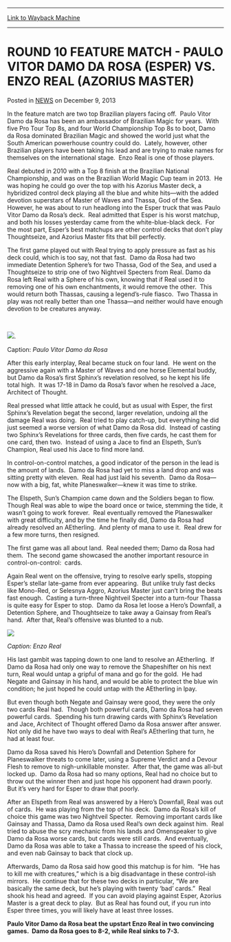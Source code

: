 
---
[Link to Wayback Machine](https://web.archive.org/web/20211127104733/https://magic.wizards.com/en/articles/archive/round-10-feature-match-paulo-vitor-damo-da-rosa-esper-vs-enzo-real-azorius-master)

[_metadata_:description]:- "In the feature match are two top Brazilian players facing off. Paulo Vitor Damo da Rosa has been an ambassador of Brazilian Magic for years. With five Pro Tour Top 8s, and four World Championship Top 8s to boot, Damo da Rosa dominated Brazilian Magic and showed the world just what the South American powerhouse country could do. Lately, however, other Brazilian players have"
[_metadata_:generator]:- "Drupal 7 (http://drupal.org)"
[_metadata_:node]:- "119271"
[_metadata_:publish_date]:- "2013-12-09"
[_metadata_:source]:- "div-main-content"
[_metadata_:title]:- "ROUND 10 FEATURE MATCH - PAULO VITOR DAMO DA ROSA (ESPER) VS. ENZO REAL (AZORIUS MASTER)"
[_metadata_:wayback_capture_timestamp]:- "2021-11-27 10:47:33"
[_metadata_:wayback_raw_url]:- "https://web.archive.org/web/20211127104733id_/https://magic.wizards.com/en/articles/archive/round-10-feature-match-paulo-vitor-damo-da-rosa-esper-vs-enzo-real-azorius-master"
[_metadata_:wayback_url]:- "https://magic.wizards.com/en/articles/archive/round-10-feature-match-paulo-vitor-damo-da-rosa-esper-vs-enzo-real-azorius-master"
---


ROUND 10 FEATURE MATCH - PAULO VITOR DAMO DA ROSA (ESPER) VS. ENZO REAL (AZORIUS MASTER)
========================================================================================



 Posted in [NEWS](/en/articles)
 on December 9, 2013 










In the feature match are two top Brazilian players facing off.  Paulo Vitor Damo da Rosa has been an ambassador of Brazilian Magic for years.  With five Pro Tour Top 8s, and four World Championship Top 8s to boot, Damo da Rosa dominated Brazilian Magic and showed the world just what the South American powerhouse country could do.  Lately, however, other Brazilian players have been taking his lead and are trying to make names for themselves on the international stage.  Enzo Real is one of those players.   
  

Real debuted in 2010 with a Top 8 finish at the Brazilian National Championship, and was on the Brazilian World Magic Cup team in 2013.  He was hoping he could go over the top with his Azorius Master deck, a hybridized control deck playing all the blue and white hits—with the added devotion superstars of Master of Waves and Thassa, God of the Sea.  However, he was about to run headlong into the Esper truck that was Paulo Vitor Damo da Rosa’s deck.  Real admitted that Esper is his worst matchup, and both his losses yesterday came from the white-blue-black deck.  For the most part, Esper’s best matchups are other control decks that don’t play Thoughtseize, and Azorius Master fits that bill perfectly.  
  

The first game played out with Real trying to apply pressure as fast as his deck could, which is too say, not that fast.  Damo da Rosa had two immediate Detention Sphere’s for two Thassa, God of the Sea, and used a Thoughtseize to strip one of two Nightveil Specters from Real. Damo da Rosa left Real with a Sphere of his own, knowing that if Real used it to removing one of his own enchantments, it would remove the other.  This would return both Thassas, causing a legend’s-rule fiasco.  Two Thassa in play was not really better than one Thassa—and neither would have enough devotion to be creatures anyway.  

 


![](https://media.wizards.com/legacy/mtg/images/daily/events/gpsnt13/r10_rosa.jpg).


Caption: *Paulo Vitor Damo da Rosa* 


After this early interplay, Real became stuck on four land.  He went on the aggressive again with a Master of Waves and one horse Elemental buddy, but Damo da Rosa’s first Sphinx’s revelation resolved, so he kept his life total high.  It was 17-18 in Damo da Rosa’s favor when he resolved a Jace, Architect of Thought.  
  

Real pressed what little attack he could, but as usual with Esper, the first Sphinx’s Revelation begat the second, larger revelation, undoing all the damage Real was doing.  Real tried to play catch-up, but everything he did just seemed a worse version of what Damo da Rosa did.  Instead of casting two Sphinx’s Revelations for three cards, then five cards, he cast them for one card, then two.  Instead of using a Jace to find an Elspeth, Sun’s Champion, Real used his Jace to find more land.  
  

In control-on-control matches, a good indicator of the person in the lead is the amount of lands.  Damo da Rosa had yet to miss a land drop and was sitting pretty with eleven.  Real had just laid his seventh.  Damo da Rosa—now with a big, fat, white Planeswalker—knew it was time to strike.  
  

The Elspeth, Sun’s Champion came down and the Soldiers began to flow.  Though Real was able to wipe the board once or twice, stemming the tide, it wasn’t going to work forever.  Real eventually removed the Planeswalker with great difficulty, and by the time he finally did, Damo da Rosa had already resolved an AEtherling.  And plenty of mana to use it.  Real drew for a few more turns, then resigned.  
  

The first game was all about land.  Real needed them; Damo da Rosa had them.  The second game showcased the another important resource in control-on-control:  cards.  
  

Again Real went on the offensive, trying to resolve early spells, stopping Esper’s stellar late-game from ever appearing.  But unlike truly fast decks like Mono-Red, or Selesnya Aggro, Azorius Master just can’t bring the beats fast enough.  Casting a turn-three Nightveil Specter into a turn-four Thassa is quite easy for Esper to stop.  Damo da Rosa let loose a Hero’s Downfall, a Detention Sphere, and Thoughtseize to take away a Gainsay from Real’s hand.  After that, Real’s offensive was blunted to a nub.


![](https://media.wizards.com/legacy/mtg/images/daily/events/gpsnt13/r10_real.jpg)


  
*Caption: Enzo Real* 


  

His last gambit was tapping down to one land to resolve an AEtherling.  If Damo da Rosa had only one way to remove the Shapeshifter on his next turn, Real would untap a gripful of mana and go for the gold.  He had Negate and Gainsay in his hand, and would be able to protect the blue win condition; he just hoped he could untap with the AEtherling in lpay.  
  

But even though both Negate and Gainsay were good, they were the only two cards Real had.  Though both powerful cards, Damo da Rosa had seven powerful cards.  Spending his turn drawing cards with Sphinx’s Revelation and Jace, Architect of Thought offered Damo da Rosa answer after answer.  Not only did he have two ways to deal with Real’s AEtherling that turn, he had at least four.  
  

Damo da Rosa saved his Hero’s Downfall and Detention Sphere for Planeswalker threats to come later, using a Supreme Verdict and a Devour Flesh to remove to nigh-unkillable monster.  After that, the game was all-but locked up.  Damo da Rosa had so many options, Real had no choice but to throw out the winner then and just hope his opponent had drawn poorly.  But it’s very hard for Esper to draw that poorly.  
  

After an Elspeth from Real was answered by a Hero’s Downfall, Real was out of cards.  He was playing from the top of his deck.  Damo da Rosa’s kill of choice this game was two Nightveil Specter.  Removing important cards like Gainsay and Thassa, Damo da Rosa used Real’s own deck against him.  Real tried to abuse the scry mechanic from his lands and Omenspeaker to give Damo da Rosa worse cards, but cards were still cards.  And eventually, Damo da Rosa was able to take a Thassa to increase the speed of his clock, and even nab Gainsay to back that clock up.  
  

Afterwards, Damo da Rosa said how good this matchup is for him.  “He has to kill me with creatures,” which is a big disadvantage in these control-ish mirrors.  He continue that for these two decks in particular, “We are basically the same deck, but he’s playing with twenty ‘bad’ cards.”  Real shook his head and agreed.  If you can avoid playing against Esper, Azorius Master is a great deck to play.  But as Real has found out, if you run into Esper three times, you will likely have at least three losses.  
  
**Paulo Vitor Damo da Rosa beat the upstart Enzo Real in two convincing games.  Damo da Rosa goes to 8-2, while Real sinks to 7-3.**







